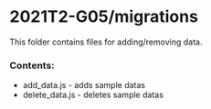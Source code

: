 # 2021T2-G05/migrations
This folder contains files for adding/removing data.
<br>
### Contents:
- add_data.js - adds sample datas
- delete_data.js - deletes sample datas
